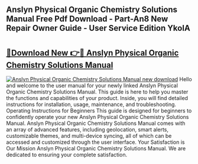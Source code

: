 ## Anslyn Physical Organic Chemistry Solutions Manual Free Pdf Download - Part-An8 New Repair Owner Guide - User Service Edition YkolA

# <h2><a href="http://bc8386.oget.top/?id=Anslyn+Physical+Organic+Chemistry+Solutions+Manual">🔗Download New 👉🔴 Anslyn Physical Organic Chemistry Solutions Manual</a></h2>

[![Anslyn Physical Organic Chemistry Solutions Manual new download](https://i.imgur.com/5g1atiW.png)](http://bc8386.oget.top/?id=Anslyn+Physical+Organic+Chemistry+Solutions+Manual)
Hello and welcome to the user manual for your newly linked Anslyn Physical Organic Chemistry Solutions Manual. This guide is here to help you master the functions and capabilities of your product. Inside, you will find detailed instructions for installation, usage, maintenance, and troubleshooting. Operating Instructions for Beginners This guide is designed for beginners to confidently operate your new Anslyn Physical Organic Chemistry Solutions Manual. Anslyn Physical Organic Chemistry Solutions Manual comes with an array of advanced features, including geolocation, smart alerts, customizable themes, and multi-device syncing, all of which can be accessed and customized through the user interface. Your Satisfaction is Our Mission Anslyn Physical Organic Chemistry Solutions Manual. We are dedicated to ensuring your complete satisfaction.
